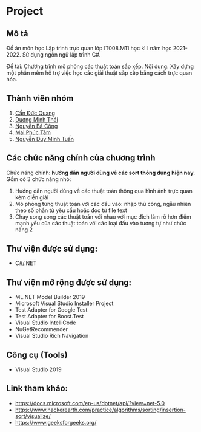 # Project

## Mô tả
Đồ án môn học Lập trình trực quan lớp IT008.M11 học kì I năm học 2021-2022. Sử dụng ngôn ngữ lập trình C#.

Đề tài: Chương trình mô phỏng các thuật toán sắp xếp.
Nội dung: Xây dựng một phần mềm hỗ trợ việc học các giải thuật sắp xếp bằng cách trực quan hóa.

## Thành viên nhóm
1. [Cấn Đức Quang](https://github.com/quangbruh123)
2. [Dương Minh Thái](https://github.com/thaiduong1705)
3. [Nguyễn Bá Công](https://github.com/bcong017)
4. [Mai Phúc Tâm](https://github.com/Hew01)
5. [Nguyễn Duy Minh Tuấn](https://github.com/wtf420)

## Các chức năng chính của chương trình
Chức năng chính: **hướng dẫn người dùng về các sort thông dụng hiện nay**.
Gồm có 3 chức năng nhỏ:
  1. Hướng dẫn người dùng về các thuật toán thông qua hình ảnh trực quan kèm diễn giải
  2. Mô phỏng từng  thuật toán với các đầu vào: nhập thủ công, ngẫu nhiên theo số phần tử yêu cầu hoặc đọc từ file text
  3. Chạy song song các thuật toán với nhau với mục đích làm rõ hơn điểm mạnh yếu của các thuật toán với các loại đầu vào tương tự như chức năng 2

## Thư viện được sử dụng:
- C#/.NET

## Thư viện mở rộng được sử dụng:
- ML.NET Model Builder 2019
- Microsoft Visual Studio Installer Project
- Test Adapter for Google Test
- Test Adapter for Boost.Test
- Visual Studio IntelliCode
- NuGetRecommender
- Visual Studio Rich Navigation

## Công cụ (Tools)
- Visual Studio 2019

## Link tham khảo:
- https://docs.microsoft.com/en-us/dotnet/api/?view=net-5.0
- https://www.hackerearth.com/practice/algorithms/sorting/insertion-sort/visualize/
- https://www.geeksforgeeks.org/
